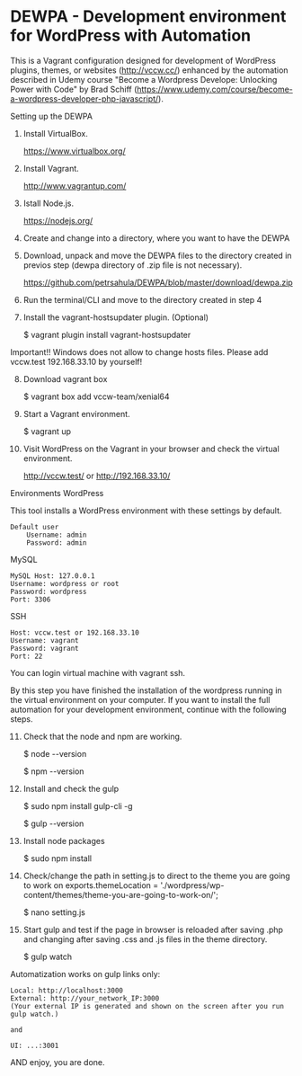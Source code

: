 # DEWPA - Development environment for WordPress with Automation

This is a Vagrant configuration designed for development of WordPress plugins, themes, or websites (<http://vccw.cc/>) enhanced by the automation described in Udemy course "Become a Wordpress Develope: Unlocking Power with Code" by Brad Schiff (<https://www.udemy.com/course/become-a-wordpress-developer-php-javascript/>).

Setting up the DEWPA

1. Install VirtualBox.

    <https://www.virtualbox.org/>

2. Install Vagrant.

    <http://www.vagrantup.com/>

3. Istall Node.js.

    <https://nodejs.org/>

4. Create and change into a directory, where you want to have the DEWPA

5. Download, unpack and move the DEWPA files to the directory created in previos step (dewpa directory of .zip file is not necessary).

    <https://github.com/petrsahula/DEWPA/blob/master/download/dewpa.zip>

6. Run the terminal/CLI and move to the directory created in step 4

7. Install the vagrant-hostsupdater plugin. (Optional)

    $ vagrant plugin install vagrant-hostsupdater

Important!!
Windows does not allow to change hosts files. Please add vccw.test 192.168.33.10 by yourself!

8. Download vagrant box

    $ vagrant box add vccw-team/xenial64

9. Start a Vagrant environment.

    $ vagrant up

10. Visit WordPress on the Vagrant in your browser and check the virtual environment.

    <http://vccw.test/> or <http://192.168.33.10/>

Environments
WordPress

This tool installs a WordPress environment with these settings by default.

    Default user
        Username: admin
        Password: admin

MySQL

    MySQL Host: 127.0.0.1
    Username: wordpress or root
    Password: wordpress
    Port: 3306

SSH

    Host: vccw.test or 192.168.33.10
    Username: vagrant
    Password: vagrant
    Port: 22

You can login virtual machine with vagrant ssh.

By this step you have finished the installation of the wordpress running in the virtual environment on your computer. If you want to install the full automation for your development environment, continue with the following steps.

11. Check that the node and npm are working.

    $ node --version

    $ npm --version

12. Install and check the gulp

    $ sudo npm install gulp-cli -g

    $ gulp --version

13. Install node packages

    $ sudo npm install

14. Check/change the path in setting.js to direct to the theme you are going to work on
    exports.themeLocation = './wordpress/wp-content/themes/theme-you-are-going-to-work-on/';

    $ nano setting.js

15. Start gulp and test if the page in browser is reloaded after saving .php and changing after saving .css and .js files in the theme directory.

    $ gulp watch

Automatization works on gulp links only:

    Local: http://localhost:3000
    External: http://your_network_IP:3000
    (Your external IP is generated and shown on the screen after you run gulp watch.)

    and 

    UI: ...:3001


AND enjoy, you are done.
